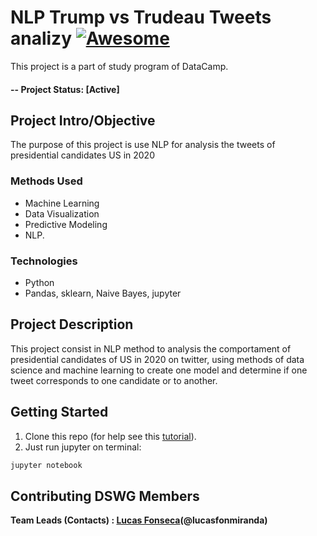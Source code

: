 # NLP Trump vs Trudeau Tweets analizy [![Awesome](https://cdn.rawgit.com/sindresorhus/awesome/d7305f38d29fed78fa85652e3a63e154dd8e8829/media/badge.svg)](https://github.com/sindresorhus/awesome#readme)
This project is a part of study program of DataCamp.

#### -- Project Status: [Active]

## Project Intro/Objective
The purpose of this project is use NLP for analysis the tweets of presidential candidates US in 2020   


### Methods Used
* Machine Learning
* Data Visualization
* Predictive Modeling
* NLP.

### Technologies
* Python
* Pandas, sklearn, Naive Bayes, jupyter

 

## Project Description
This project consist in NLP method to analysis the comportament of presidential candidates of US in 2020 on twitter, using methods of data science and machine learning to create one model and determine if one tweet corresponds to one candidate or to another. 


## Getting Started

1. Clone this repo (for help see this [tutorial](https://help.github.com/articles/cloning-a-repository/)).
2. Just run jupyter on terminal:

```bash
jupyter notebook
```


## Contributing DSWG Members

**Team Leads (Contacts) : [Lucas Fonseca](https://github.com/lucasfonmiranda)(@lucasfonmiranda)**

